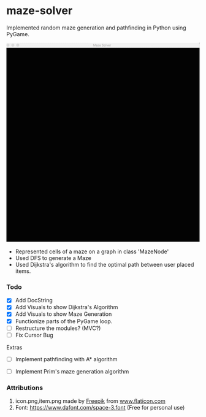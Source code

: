 # maze-solver 
Implemented random maze generation and pathfinding in Python using PyGame. 

![](maze.gif)
- Represented cells of a maze on a graph in class 'MazeNode'  
- Used DFS to generate a Maze 
- Used Dijkstra's algorithm to find the optimal path between user placed items. 


### Todo 
 - [x] Add DocString 
 - [x] Add Visuals to show Dijkstra's Algorithm
 - [x] Add Visuals to show Maze Generation
 - [x] Functionize parts of the PyGame loop.
 - [ ] Restructure the modules? (MVC?) 
 - [ ] Fix Cursor Bug
  
Extras  
 - [ ] Implement pathfinding with A* algorithm 
 - [ ] Implement Prim's maze generation algorithm 



### Attributions
1. <div>icon.png,item.png made by <a href="https://www.flaticon.com/authors/freepik" title="Freepik">Freepik</a> from <a href="https://www.flaticon.com/" title="Flaticon">www.flaticon.com</a></div>
2. Font: https://www.dafont.com/space-3.font (Free for personal use) 
